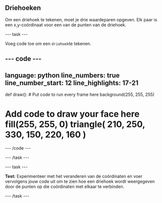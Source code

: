 ## Driehoeken

Om een driehoek te tekenen, moet je drie waardeparen opgeven. Elk paar is een x,y-coördinaat voor een van de punten van de driehoek.

--- task ---

Voeg code toe om een `driehoek`te tekenen.

--- code ---
---
language: python line_numbers: true line_number_start: 12
line_highlights: 17-21
---

def draw(): # Put code to run every frame here background(255, 255, 255)  
# Add code to draw your face here fill(255, 255, 0) triangle( 210, 250, 330, 150, 220, 160 )

--- /code ---

--- /task ---

--- task ---

**Test:** Experimenteer met het veranderen van de coördinaten en voer vervolgens jouw code uit om te zien hoe een driehoek wordt weergegeven door de punten op die coördinaten met elkaar te verbinden.

--- /task ---
